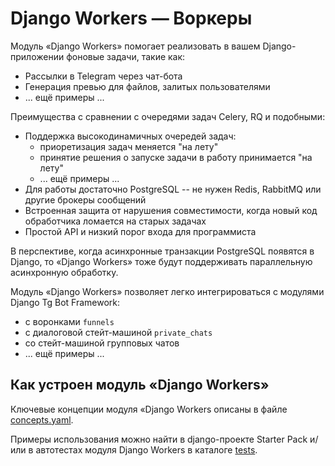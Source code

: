 # Django Workers — Воркеры

Модуль «Django Workers» помогает реализовать в вашем Django-приложении фоновые задачи, такие как:

- Рассылки в Telegram через чат-бота
- Генерация превью для файлов, залитых пользователями
- ... ещё примеры ...


Преимущества с сравнении с очередями задач Celery, RQ и подобными:

- Поддержка высокодинамичных очередей задач:
    - приоретизация задач меняется "на лету"
    - принятие решения о запуске задачи в работу принимается "на лету"
    - ... ещё примеры ...
- Для работы достаточно PostgreSQL -- не нужен Redis, RabbitMQ или другие брокеры сообщений
- Встроенная защита от нарушения совместимости, когда новый код обработчика ломается на старых задачах
- Простой API и низкий порог входа для программиста


В перспективе, когда асинхронные транзакции PostgreSQL появятся в Django, то «Django Workers» тоже будут поддерживать параллельную асинхронную обработку.


Модуль «Django Workers» позволяет легко интегрироваться с модулями Django Tg Bot Framework:

- с воронками `funnels`
- с диалоговой стейт-машиной `private_chats`
- со стейт-машиной групповых чатов
- ... ещё примеры ...


## Как устроен модуль «Django Workers»

Ключевые концепции модуля «Django Workers описаны в файле [concepts.yaml](concepts.yaml).

Примеры использования можно найти в django-проекте Starter Pack и/или в автотестах модуля Django Workers в каталоге [tests](tests).
